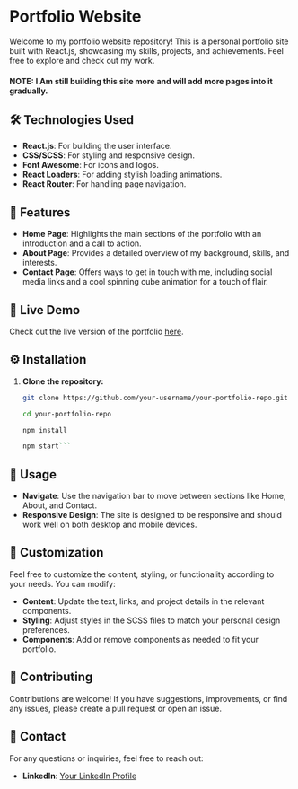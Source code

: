 # Portfolio Website

Welcome to my portfolio website repository! This is a personal portfolio site built with React.js, showcasing my skills, projects, and achievements. Feel free to explore and check out my work.

#### NOTE: I Am still building this site more and will add more pages into it gradually.

## 🛠️ Technologies Used

- **React.js**: For building the user interface.
- **CSS/SCSS**: For styling and responsive design.
- **Font Awesome**: For icons and logos.
- **React Loaders**: For adding stylish loading animations.
- **React Router**: For handling page navigation.

## 🚀 Features

- **Home Page**: Highlights the main sections of the portfolio with an introduction and a call to action.
- **About Page**: Provides a detailed overview of my background, skills, and interests.
- **Contact Page**: Offers ways to get in touch with me, including social media links and a cool spinning cube animation for a touch of flair.

## 🔗 Live Demo

Check out the live version of the portfolio [here](link-to-live-demo).

## ⚙️ Installation

1. **Clone the repository:**

   ```bash
   git clone https://github.com/your-username/your-portfolio-repo.git

   cd your-portfolio-repo

   npm install

   npm start```
   
## 📝 Usage

- **Navigate**: Use the navigation bar to move between sections like Home, About, and Contact.
- **Responsive Design**: The site is designed to be responsive and should work well on both desktop and mobile devices.

## 🎨 Customization

Feel free to customize the content, styling, or functionality according to your needs. You can modify:

- **Content**: Update the text, links, and project details in the relevant components.
- **Styling**: Adjust styles in the SCSS files to match your personal design preferences.
- **Components**: Add or remove components as needed to fit your portfolio.
  
## 🤝 Contributing

Contributions are welcome! If you have suggestions, improvements, or find any issues, please create a pull request or open an issue.

## 📧 Contact

For any questions or inquiries, feel free to reach out:

- **LinkedIn**: [Your LinkedIn Profile](https://www.linkedin.com/in/muhammedpatel007/)

